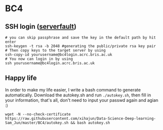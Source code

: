 # BC4
## SSH login ([serverfault](https://serverfault.com/questions/241588/how-to-automate-ssh-login-with-password))

```{bash}
# you can skip passphrase and save the key in the default path by hit enter
ssh-keygen -t rsa -b 2048 #generating the public/private rsa key pair
# Then copy keys to the target server by using
ssh-copy-id yourusername@bc4login.acrc.bris.ac.uk
# You now can login in by using
ssh yourusername@bc4login.acrc.bris.ac.uk
```
## Happy life
In order to make my life easier, I write a bash command to generate automatically. Download the autokey.sh and run `./autokey.sh`, then fill in your information, that's all, don't need to input your passwd again and agian :)
```{bash}
wget -N --no-check-certificate https://raw.githubusercontent.com/xihajun/Data-Science-Deep-learning-Sam_Jun/master/BC4/autokey.sh && bash autokey.sh
```
